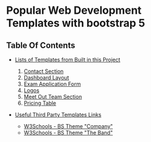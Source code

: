 # Popular Web Development Templates with bootstrap 5

## Table Of Contents
- [Lists of Templates from Built in this Project]()
  1. [Contact Section]()
  2. [Dashboard Layout]()
  3. [Exam Application Form]()
  4. [Logos]()
  5. [Meet Out Team Section]()
  6. [Pricing Table]()

- [Useful Third Party Templates Links]()
  - [W3Schools - BS Theme "Company"](https://www.w3schools.com/bootstrap/trybs_theme_company_full.htm#myPage)
  - [W3Schools - BS Theme "The Band"](https://www.w3schools.com/bootstrap/bootstrap_theme_band.asp)